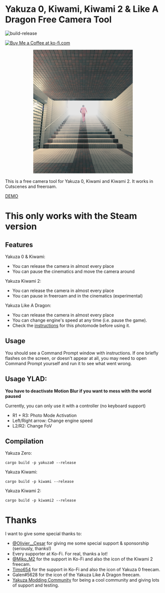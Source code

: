 # Yakuza 0, Kiwami, Kiwami 2 & Like A Dragon Free Camera Tool
![build-release](https://github.com/etra0/yakuza-freecam/workflows/build-release/badge.svg)

<a href='https://ko-fi.com/U7U81LC5Q' target='_blank'><img height='36' style='border:0px;height:36px;' src='https://cdn.ko-fi.com/cdn/kofi3.png?v=2' border='0' alt='Buy Me a Coffee at ko-fi.com' /></a>

<p align="center">
<img height=400 src="https://raw.githubusercontent.com/etra0/yakuza-freecam/master/assets/cover.png"/>
</p>

This is a free camera tool for Yakuza 0, Kiwami and Kiwami 2. It works in Cutscenes and freeroam.

[DEMO](https://twitter.com/etra0/status/1264050436031623169)

# This only works with the Steam version

## Features
Yakuza 0 & Kiwami:
- You can release the camera in almost every place
- You can pause the cinematics and move the camera around

Yakuza Kiwami 2:
- You can release the camera in almost every place
- You can pause in freeroam and in the cinematics (experimental)

Yakuza Like A Dragon:
- You can release the camera in almost every place
- You can change engine's speed at any time (i.e. pause the game).
- Check the [instructions](#usage-ylad) for this photomode before using it.

## Usage

You should see a Command Prompt window with instructions. If one briefly flashes on the screen, or doesn't appear at all, you may need to open Command Prompt yourself and run it to see what went wrong.

## Usage YLAD:
**You have to deactivate Motion Blur if you want to mess with the world paused**

Currently, you can only use it with a controller (no keyboard support)
- R1 + R3: Photo Mode Activation
- Left/Right arrow: Change engine speed
- L2/R2: Change FoV


## Compilation
Yakuza Zero:

```
cargo build -p yakuza0 --release
```

Yakuza Kiwami:

```
cargo build -p kiwami --release
```

Yakuza Kiwami 2:

```
cargo build -p kiwami2 --release
```

# Thanks

I want to give some special thanks to:
- [@Olivier__Cesar](https://twitter.com/Olivier__Cesar) for giving me some
  special support & sponsorship (seriously, thanks!)
- Every supporter at Ko-Fi. For real, thanks a lot!
- [@Miko_M2](https://twitter.com/Miko_M2) for the support in Ko-Fi and also the icon of the Kiwami 2 freecam.
- [Timo654](https://github.com/Timo654) for the support in Ko-Fi and also the icon of Yakuza 0 freecam.
- Galen#5628 for the icon of the Yakuza Like A Dragon freecam.
- [Yakuza Modding Community](https://discord.gg/7HCGNCYp3V) for being a cool
  community and giving lots of support and testing.
